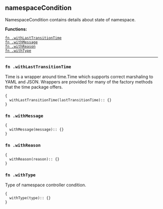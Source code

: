 
## namespaceCondition
NamespaceCondition contains details about state of namespace.

**Functions:**

[`fn .withLastTransitionTime`](#fn-withlasttransitiontime)  
[`fn .withMessage`](#fn-withmessage)  
[`fn .withReason`](#fn-withreason)  
[`fn .withType`](#fn-withtype)  

---


### `fn .withLastTransitionTime`
Time is a wrapper around time.Time which supports correct marshaling to YAML and JSON.  Wrappers are provided for many of the factory methods that the time package offers.
```jsonnet
{
  withLastTransitionTime(lastTransitionTime):: {}
}
```

### `fn .withMessage`

```jsonnet
{
  withMessage(message):: {}
}
```

### `fn .withReason`

```jsonnet
{
  withReason(reason):: {}
}
```

### `fn .withType`
Type of namespace controller condition.
```jsonnet
{
  withType(type):: {}
}
```

